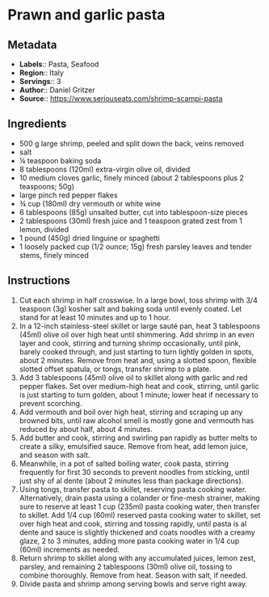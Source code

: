 # Prawn and garlic pasta

## Metadata

- **Labels**:: Pasta, Seafood
- **Region**:: Italy
- **Servings**:: 3
- **Author**:: Daniel Gritzer
- **Source**:: <https://www.seriouseats.com/shrimp-scampi-pasta>

## Ingredients

- 500 g large shrimp, peeled and split down the back, veins removed
- salt
- ¼ teaspoon baking soda
- 8 tablespoons (120ml) extra-virgin olive oil, divided
- 10 medium cloves garlic, finely minced (about 2 tablespoons plus 2 teaspoons; 50g)
- large pinch red pepper flakes
- ¾ cup (180ml) dry vermouth or white wine
- 6 tablespoons (85g) unsalted butter, cut into tablespoon-size pieces
- 2 tablespoons (30ml) fresh juice and 1 teaspoon grated zest from 1 lemon, divided
- 1 pound (450g) dried linguine or spaghetti
- 1 loosely packed cup (1/2 ounce; 15g) fresh parsley leaves and tender stems, finely minced

## Instructions

1. Cut each shrimp in half crosswise. In a large bowl, toss shrimp with 3/4 teaspoon (3g) kosher salt and baking soda until evenly coated. Let stand for at least 10 minutes and up to 1 hour.
2. In a 12-inch stainless-steel skillet or large sauté pan, heat 3 tablespoons (45ml) olive oil over high heat until shimmering. Add shrimp in an even layer and cook, stirring and turning shrimp occasionally, until pink, barely cooked through, and just starting to turn lightly golden in spots, about 2 minutes. Remove from heat and, using a slotted spoon, flexible slotted offset spatula, or tongs, transfer shrimp to a plate.
3. Add 3 tablespoons (45ml) olive oil to skillet along with garlic and red pepper flakes. Set over medium-high heat and cook, stirring, until garlic is just starting to turn golden, about 1 minute; lower heat if necessary to prevent scorching.
4. Add vermouth and boil over high heat, stirring and scraping up any browned bits, until raw alcohol smell is mostly gone and vermouth has reduced by about half, about 4 minutes.
5. Add butter and cook, stirring and swirling pan rapidly as butter melts to create a silky, emulsified sauce. Remove from heat, add lemon juice, and season with salt.
6. Meanwhile, in a pot of salted boiling water, cook pasta, stirring frequently for first 30 seconds to prevent noodles from sticking, until just shy of al dente (about 2 minutes less than package directions).
7. Using tongs, transfer pasta to skillet, reserving pasta cooking water. Alternatively, drain pasta using a colander or fine-mesh strainer, making sure to reserve at least 1 cup (235ml) pasta cooking water, then transfer to skillet. Add 1/4 cup (60ml) reserved pasta cooking water to skillet, set over high heat and cook, stirring and tossing rapidly, until pasta is al dente and sauce is slightly thickened and coats noodles with a creamy glaze, 2 to 3 minutes, adding more pasta cooking water in 1/4 cup (60ml) increments as needed.
8. Return shrimp to skillet along with any accumulated juices, lemon zest, parsley, and remaining 2 tablespoons (30ml) olive oil, tossing to combine thoroughly. Remove from heat. Season with salt, if needed.
9. Divide pasta and shrimp among serving bowls and serve right away.
